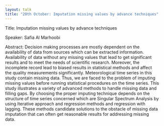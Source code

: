 ```yaml
---
layout: talk
title: "28th October: Imputation missing values by advance techniques"
---
```



Title: Imputation missing values by advance techniques

Speaker: Safia Al Marhoobi

Abstract: Decision making processes are mostly dependent on the availability of data from sources which can be extracted information. Availability of data without any missing values that lead to get significant results and to meet the needs of scientific research. Moreover, the incomplete record lead to biased results in statistical methods and affect the quality measurements significantly. Meteorological time series in this study contain missing data. Thus, we are faced to the problem of imputing missing values before running statistical procedures on the time series. This study illustrates a variety of advanced methods to handle missing data and filling gaps. By choosing the proper imputing technique depends on the structure of time series concerned which are Singular Spectrum Analysis by using Iterative approach and regression methods and regression with lagging. These methods candidate solutions to the obstacle of missing data imputation that can often get reasonable results for addressing missing data.
